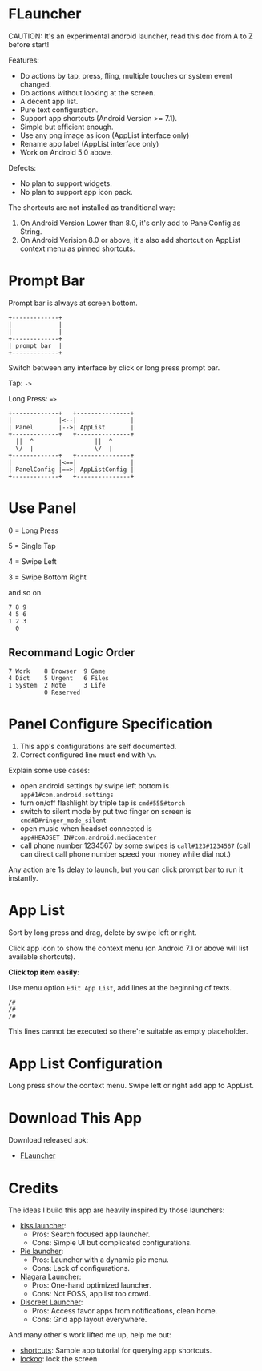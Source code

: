 # FLauncher

CAUTION: It's an experimental android launcher, read this doc from A to Z before start!

Features:
- Do actions by tap, press, fling, multiple touches or system event changed.
- Do actions without looking at the screen.
- A decent app list.
- Pure text configuration.
- Support app shortcuts (Android Version >= 7.1).
- Simple but efficient enough.
- Use any png image as icon (AppList interface only)
- Rename app label (AppList interface only)
- Work on Android 5.0 above.

Defects:
- No plan to support widgets.
- No plan to support app icon pack.

The shortcuts are not installed as tranditional way:

1. On Android Version Lower than 8.0, it's only add to PanelConfig as String.
2. On Android Verision 8.0 or above, it's also add shortcut on AppList context menu as pinned shortcuts.

# Prompt Bar

Prompt bar is always at screen bottom.

```
+-------------+
|             |
|             |
+-------------+
| prompt bar  |
+-------------+
```

Switch between any interface by click or long press prompt bar.

Tap: `->`

Long Press: `=>`

```
+-------------+   +---------------+
|             |<--|               |
| Panel       |-->| AppList       |
+-------------+   +---------------+
  ||  ^                 ||  ^
  \/  |                 \/  |
+-------------+   +---------------+
|             |<==|               |
| PanelConfig |==>| AppListConfig |
+-------------+   +---------------+
```

# Use Panel

0 = Long Press

5 = Single Tap

4 = Swipe Left

3 = Swipe Bottom Right

and so on.

```
7 8 9
4 5 6
1 2 3
  0
```

## Recommand Logic Order

```
7 Work    8 Browser  9 Game
4 Dict    5 Urgent   6 Files
1 System  2 Note     3 Life
          0 Reserved
```

# Panel Configure Specification

1. This app's configurations are self documented.
2. Correct configured line must end with `\n`.

Explain some use cases:

- open android settings by swipe left bottom is `app#1#com.android.settings`
- turn on/off flashlight by triple tap is `cmd#555#torch`
- switch to silent mode by put two finger on screen is `cmd#D#ringer_mode_silent`
- open music when headset connected is `app#HEADSET_IN#com.android.mediacenter`
- call phone number 1234567 by some swipes is `call#123#1234567`
  (call can direct call phone number speed your money while dial not.)

Any action are 1s delay to launch, but you can click prompt bar to run it instantly.


# App List

Sort by long press and drag, delete by swipe left or right.

Click app icon to show the context menu
(on Android 7.1 or above will list available shortcuts).

**Click top item easily**:

Use menu option `Edit App List`, add lines at the beginning of texts.

```
/#
/#
/#
```

This lines cannot be executed so there're suitable as empty placeholder.


# App List Configuration

Long press show the context menu. Swipe left or right add app to AppList.

# Download This App

Download released apk:
- [FLauncher](/tree/main/app/release)

# Credits

The ideas I build this app are heavily inspired by those launchers:

- [kiss launcher](https://github.com/Neamar/KISS):
  - Pros: Search focused app launcher.
  - Cons: Simple UI but complicated configurations.
- [Pie launcher](https://github.com/markusfisch/PieLauncher):
  - Pros: Launcher with a dynamic pie menu.
  - Cons: Lack of configurations.
- [Niagara Launcher](https://github.com/8bitPit/Niagara-Issues):
  - Pros: One-hand optimized launcher.
  - Cons: Not FOSS, app list too crowd.
- [Discreet Launcher](https://github.com/falzonv/discreet-launcher):
  - Pros: Access favor apps from notifications, clean home.
  - Cons: Grid app layout everywhere.

And many other's work lifted me up, help me out:

- [shortcuts](https://github.com/nongdenchet/Shortcuts): Sample app tutorial for querying app shortcuts.
- [lockoo](https://github.com/ChenCoin/Lockoo): lock the screen

